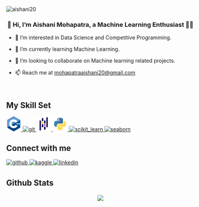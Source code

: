 <p align="left"> <img src="https://komarev.com/ghpvc/?username=aishani20&label=Profile%20views&color=0e75b6&style=flat" alt="aishani20" /> </p>
 <div align="center">

</div>  
  

### <div align="center">👋 Hi, I’m Aishani Mohapatra, a Machine Learning Enthusiast 👨‍💻 </div>  
  

- 👀 I’m interested in Data Science and Competitive Programming.
  
  

- 🌱 I’m currently learning Machine Learning.  
  

- 💞️ I’m looking to collaborate on Machine learning related projects.  
  

- 📫 Reach me at mohapatraaishani20@gmail.com  
  

<br/>  


## My Skill Set 
<div align="center">
<p align="left"> <a href="https://www.w3schools.com/cpp/" target="_blank" rel="noreferrer"> <img src="https://raw.githubusercontent.com/devicons/devicon/master/icons/cplusplus/cplusplus-original.svg" alt="cplusplus" width="40" height="40"/> </a> <a href="https://git-scm.com/" target="_blank" rel="noreferrer"> <img src="https://www.vectorlogo.zone/logos/git-scm/git-scm-icon.svg" alt="git" width="40" height="40"/> </a> <a href="https://pandas.pydata.org/" target="_blank" rel="noreferrer"> <img src="https://raw.githubusercontent.com/devicons/devicon/2ae2a900d2f041da66e950e4d48052658d850630/icons/pandas/pandas-original.svg" alt="pandas" width="40" height="40"/> </a> <a href="https://www.python.org" target="_blank" rel="noreferrer"> <img src="https://raw.githubusercontent.com/devicons/devicon/master/icons/python/python-original.svg" alt="python" width="40" height="40"/> </a> <a href="https://scikit-learn.org/" target="_blank" rel="noreferrer"> <img src="https://upload.wikimedia.org/wikipedia/commons/0/05/Scikit_learn_logo_small.svg" alt="scikit_learn" width="40" height="40"/> </a> <a href="https://seaborn.pydata.org/" target="_blank" rel="noreferrer"> <img src="https://seaborn.pydata.org/_images/logo-mark-lightbg.svg" alt="seaborn" width="40" height="40"/> </a> </p>
</div> 

## Connect with me  

<a href="https://github.com/https://github.com/aishani20" target="_blank">
<img src=https://img.shields.io/badge/github-%2324292e.svg?&style=for-the-badge&logo=github&logoColor=white alt=github style="margin-bottom: 5px;" />
</a>
<a href="https://www.kaggle.com/https://www.kaggle.com/aishanimohapatra" target="_blank">
<img src=https://img.shields.io/badge/kaggle-%2344BAE8.svg?&style=for-the-badge&logo=kaggle&logoColor=white alt=kaggle style="margin-bottom: 5px;" />
</a>
<a href="https://linkedin.com/in/https://www.linkedin.com/in/aishani-mohapatra-73485a211/" target="_blank">
<img src=https://img.shields.io/badge/linkedin-%231E77B5.svg?&style=for-the-badge&logo=linkedin&logoColor=white alt=linkedin style="margin-bottom: 5px;" />
</a>  

  

<br/>  


## Github Stats  
<div align="center"><img src="https://github-readme-stats.vercel.app/api?username=aishani20&show_icons=true&count_private=true&hide_border=true" align="center" /></div>  

<br/>  


